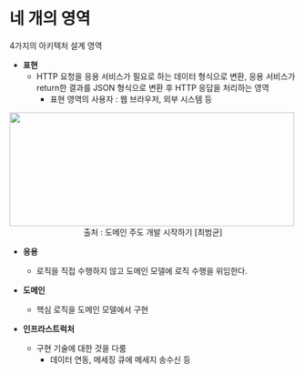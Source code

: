# 네 개의 영역

4가지의 아키텍처 설계 영역

- **표현**
  - HTTP 요청을 응용 서비스가 필요로 하는 데이터 형식으로 변환, 응용 서비스가 return한 결과를 JSON 형식으로 변환 후 HTTP 응답을 처리하는 영역
    - 표현 영역의 사용자 : 웹 브라우저, 외부 시스템 등

<img src="/Users/hjmac/Desktop/스크린샷 2023-06-07 오후 11.32.07.png" width="500" height="200">

<center>출처 : 도메인 주도 개발 시작하기 [최범균]</center>

- **응용**
  - 로직을 직접 수행하지 않고 도메인 모델에 로직 수행을 위임한다.

- **도메인**
  - 핵심 로직을 도메인 모델에서 구현
- **인프라스트럭처**
  - 구현 기술에 대한 것을 다룸
    - 데이터 연동, 메세징 큐에 메세지 송수신 등



